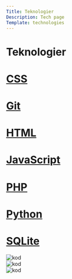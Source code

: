 ```yaml
---
Title: Teknologier
Description: Tech page
Template: technologies
---
```


Teknologier
===============

<div class="box">
    <h1><a href="%base_url%?technology/css" aria-label="CSS">CSS</a></h1>
</div>

<div class="box">
    <h1><a href="%base_url%?technology/git" aria-label="Git">Git</a></h1>
</div>

<div class="box">
     <h1><a href="%base_url%?technology/html" aria-label="HTML">HTML</a></h1>
</div>

<div class="box">
     <h1><a href="%base_url%?technology/javascript" aria-label="JavaScript">JavaScript</a></h1>
</div>

<div class="box">
     <h1><a href="%base_url%?technology/php" aria-label="PHP">PHP</a></h1>
</div>

<div class="box">
     <h1><a href="%base_url%?technology/python" aria-label="Python">Python</a></h1>
</div>

<div class="box">
     <h1><a href="%base_url%?technology/sqlite" aria-label="SQLite">SQLite</a></h1>
</div>


<div class="box-img1">
    <img src="%base_url%/image/imgKod5.jpg" alt="kod">
</div>

<div class="box-img2">
    <img src="%base_url%/image/imgKod6.jpg" alt="kod">
</div>

<div class="box-img3">
     <img src="%base_url%/image/imgKod7.jpg" alt="kod">
</div>


